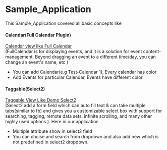 # Sample_Application
This Sample_Application covered all basic concepts like
#### Calendar(Full Calendar Plugin)  
[Calendar view like Full Calendar](http://fullcalendar.io)  
(FullCalendar is for displaying events, and it is a solution for event content-management. Beyond dragging an event to a different time/day, you can change an event's name, etc )  
+ You can add Calendar(e.g Test-Calendar 1), Every calendar has color
+ Add Events for particular Calendar, Events have different color.

#### Taggable(Select2)
[Taggable View Like Demo Select2](https://select2.github.io/examples.html)  
(Select2 add a form field which can auto fill text & can take multiple tabs(similar to fb) and gives you a customizable select box with support for searching, tagging, remote data sets, infinite scrolling, and many other highly used options.). Here in our application  
+ Multiple attribute show in select2 field
+ You can choise and search from dropdown and also add new which is not predefined in select2 dropdown.   
